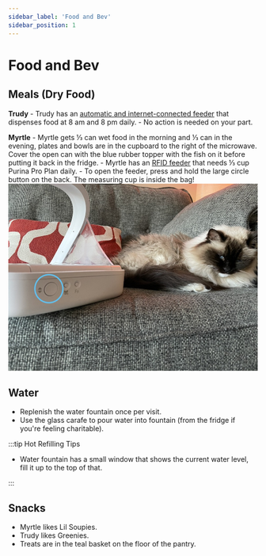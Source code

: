 ```yaml
---
sidebar_label: 'Food and Bev'
sidebar_position: 1
---
```


# Food and Bev

## Meals (Dry Food)

**Trudy**
    - Trudy has an [automatic and internet-connected feeder](https://fccid.io/2AMVV-FX801/User-Manual/User-Manual-3520637) that dispenses food at 8 am and 8 pm daily. 
    - No action is needed on your part.
   

**Myrtle**
    - Myrtle gets ⅓ can wet food in the morning and ⅓ can in the evening, plates and bowls are in the cupboard to the right of the microwave. Cover the open can with the blue rubber topper with the fish on it before putting it back in the fridge.
    - Myrtle has an [RFID feeder](https://www.surepetcare.com/surepetcare/filestream/file-to-stream?file=1914&_gl=1*7e661w*_up*MQ..&gclid=Cj0KCQiAm4WsBhCiARIsAEJIEzXugiRke2mj1Zj_MDXDrLhQgX48NF-MUedxeuLGLC_QtAK8-vAZi7caAq_TEALw_wcB&gclsrc=aw.ds) that needs ⅓ cup Purina Pro Plan daily. 
    - To open the feeder, press and hold the large circle button on the back. The measuring cup is inside the bag!
    ![Alt text](/img/myrtle-feeder.jpg)

  


## Water 
- Replenish the water fountain once per visit.
- Use the glass carafe to pour water into fountain (from the fridge if you're feeling charitable).

:::tip Hot Refilling Tips

- Water fountain has a small window that shows the current water level, fill it up to the top of that.

:::

## Snacks
- Myrtle likes Lil Soupies.
- Trudy likes Greenies.
- Treats are in the teal basket on the floor of the pantry.